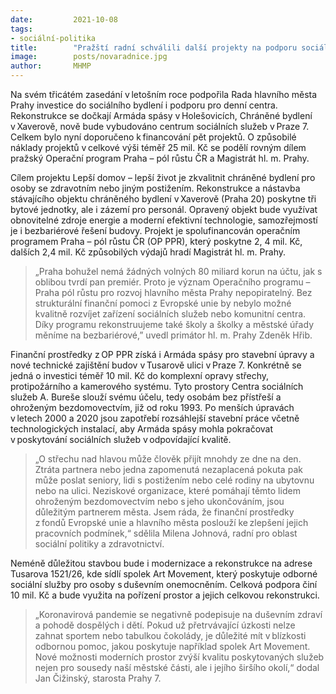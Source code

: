 ```yaml
---
date:         2021-10-08
tags:         
- sociální-politika
title:        "Pražští radní schválili další projekty na podporu sociálních služeb"
image: 	      posts/novaradnice.jpg
author:       MHMP
---
```


Na svém třicátém zasedání v letošním roce podpořila Rada hlavního města Prahy investice do sociálního bydlení i podporu pro denní centra. Rekonstrukce se dočkají Armáda spásy v Holešovicích, Chráněné bydlení v Xaverově, nově bude vybudováno centrum sociálních služeb v Praze 7. Celkem bylo nyní doporučeno k financování pět projektů. O způsobilé náklady projektů v celkové výši téměř 25 mil. Kč se podělí rovným dílem pražský Operační program Praha – pól růstu ČR a Magistrát hl. m. Prahy.

Cílem projektu Lepší domov – lepší život je zkvalitnit chráněné bydlení pro osoby se zdravotním nebo jiným postižením. Rekonstrukce a nástavba stávajícího objektu chráněného bydlení v Xaverově (Praha 20) poskytne tři bytové jednotky, ale i zázemí pro personál. Opravený objekt bude využívat obnovitelné zdroje energie a moderní efektivní technologie, samozřejmostí je i bezbariérové řešení budovy. Projekt je spolufinancován operačním programem Praha – pól růstu ČR (OP PPR), který poskytne 2, 4 mil. Kč, dalších 2,4 mil. Kč způsobilých výdajů hradí Magistrát hl. m. Prahy.

> „Praha bohužel nemá žádných volných 80 miliard korun na účtu, jak s oblibou tvrdí pan premiér. Proto je význam Operačního programu – Praha pól růstu pro rozvoj hlavního města Prahy nepopiratelný. Bez strukturální finanční pomoci z Evropské unie by nebylo možné kvalitně rozvíjet zařízení sociálních služeb nebo komunitní centra. Díky programu rekonstruujeme také školy a školky a městské úřady měníme na bezbariérové,” uvedl primátor hl. m. Prahy Zdeněk Hřib.

Finanční prostředky z OP PPR získá i Armáda spásy pro stavební úpravy a nové technické zajištění budov v Tusarově ulici v Praze 7. Konkrétně se jedná o investici téměř 10 mil. Kč do komplexní opravy střechy, protipožárního a kamerového systému. Tyto prostory Centra sociálních služeb A. Bureše slouží svému účelu, tedy osobám bez přístřeší a ohroženým bezdomovectvím, již od roku 1993. Po menších úpravách v letech 2000 a 2020 jsou zapotřebí rozsáhlejší stavební práce včetně technologických instalací, aby Armáda spásy mohla pokračovat v poskytování sociálních služeb v odpovídající kvalitě.

> „O střechu nad hlavou může člověk přijít mnohdy ze dne na den. Ztráta partnera nebo jedna zapomenutá nezaplacená pokuta pak může poslat seniory, lidi s postižením nebo celé rodiny na ubytovnu nebo na ulici. Neziskové organizace, které pomáhají těmto lidem ohroženým bezdomovectvím nebo s jeho ukončováním, jsou důležitým partnerem města.  Jsem ráda, že finanční prostředky z fondů Evropské unie a hlavního města poslouží ke zlepšení jejich pracovních podmínek,“ sdělila Milena Johnová, radní pro oblast sociální politiky a zdravotnictví. 

Neméně důležitou stavbou bude i modernizace a rekonstrukce na adrese Tusarova 1521/26, kde sídlí spolek Art Movement, který poskytuje odborné sociální služby pro osoby s duševním onemocněním. Celková podpora činí 10 mil. Kč a bude využita na pořízení prostor a jejich celkovou rekonstrukci.

> „Koronavirová pandemie se negativně podepisuje na duševním zdraví a pohodě dospělých i dětí. Pokud už přetrvávající úzkosti nelze zahnat sportem nebo tabulkou čokolády, je důležité mít v blízkosti odbornou pomoc, jakou poskytuje například spolek Art Movement. Nové možnosti moderních prostor zvýší kvalitu poskytovaných služeb nejen pro sousedy naší městské části, ale i jejího širšího okolí,“ dodal Jan Čižinský, starosta Prahy 7. 


